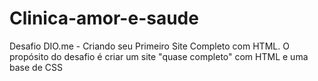 # Clinica-amor-e-saude
Desafio DIO.me - Criando seu Primeiro Site Completo com HTML. 
O propósito do desafio é criar um site "quase completo" com HTML e uma base de CSS

